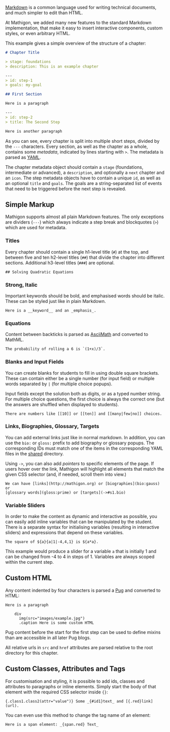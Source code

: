 [Markdown](https://github.com/adam-p/markdown-here/wiki/Markdown-Cheatsheet) is
a common language used for writing technical documents, and much simpler to
edit than HTML.

At Mathigon, we added many new features to the standard Markdown implementation,
that make it easy to insert interactive components, custom styles, or even
arbitrary HTML.

This example gives a simple overview of the structure of a chapter:

```md
# Chapter Title

> stage: foundations
> description: This is an example chapter

---
> id: step-1
> goals: my-goal

## First Section

Here is a paragraph

---
> id: step-2
> title: The Second Step

Here is another paragraph
```

As you can see, every chapter is split into multiple short steps, divided by the
`---` characters. Every section, as well as the chapter as a whole, contains
some _metadata_, indicated by lines starting with `>`. The metadata is parsed as
[YAML](http://yaml.org/).

The chapter metadata object should contain a `stage` (foundations, intermediate
or advanced), a `description`, and optionally a `next` chapter and an `icon`.
The step metadata objects have to contain a unique `id`, as well as an optional
`title` and `goals`. The goals are a string-separated list of events that need
to be triggered before the next step is revealed.


## Simple Markup

Mathigon supports almost all plain Markdown features. The only exceptions are
dividers (`---`) which always indicate a step break and blockquotes (`>`) which
are used for metadata.

### Titles

Every chapter should contain a single h1-level title (`#`) at the top, and
between five and ten h2-level titles (`##`) that divide the chapter into
different sections. Additional h3-level titles (`###`) are optional.

```
## Solving Quadratic Equations
```

### Strong, Italic

Important keywords should be bold, and emphasised words should be italic. These
can be styled just like in plain Markdown.

```
Here is a __keyword__ and an _emphasis_.
```

### Equations

Content between backticks is parsed as [AsciiMath](http://asciimath.org/) and
converted to MathML.

```
The probability of rolling a 6 is `(1+x)/3`.
```

### Blanks and Input Fields

You can create blanks for students to fill in using double square brackets.
These can contain either be a single number (for input field) or multiple words
separated by `|` (for multiple choice popups).

Input fields except the solution both as digits, or as a typed number string.
For multiple choice questions, the first choice is always the correct one (but
the answers are shuffled when displayed to students).

```
There are numbers like [[10]] or [[ten]] and [[many|few|no]] choices.
```

### Links, Biographies, Glossary, Targets

You can add external links just like in normal markdown. In addition, you can
use the `bio:` or `gloss:` prefix to add biography or glossary popups. The
corresponding IDs must match one of the items in the corresponding YAML files in
the [shared](https://github.com/mathigon/textbooks/tree/master/content/shared)
directory.

Using `->`, you can also add _pointers_ to specific elements of the page. If
users hover over the link, Mathigon will highlight all elements that match the
given CSS selector (and, if needed, scroll them into view.)

```
We can have [links](http://mathigon.org) or [biographies](bio:gauss) or
[glossary words](gloss:prime) or [targets](->#s1.bio)
```

### Variable Sliders

In order to make the content as dynamic and interactive as possible, you can
easily add inline variables that can be manipulated by the student. There is a
separate syntax for initialising variables (resulting in interactive sliders)
and expressions that depend on these variables.

```
The square of ${a}{a|1|-4,4,1} is ${a*a}.
```

This example would produce a slider for a variable `a` that is initially 1 and
can be changed from -4 to 4 in steps of 1. Variables are always scoped within
the current step.

## Custom HTML

Any content indented by four characters is parsed a [Pug](https://pugjs.org/)
and converted to HTML:

```
Here is a paragraph

    div
      img(src="images/example.jpg")
      .caption Here is some custom HTML
```

Pug content before the start for the first step can be used to define mixins
than are accessible in all later Pug blogs.

All relative urls in `src` and `href` attributes are parsed relative to the
root directory for this chapter.

## Custom Classes, Attributes and Tags

For customisation and styling, it is possible to add ids, classes and attributes
to paragraphs or inline elements. Simply start the body of that element with the
required CSS selector inside `{}`:

```
{.class1.class2(attr="value")} Some _{#id1}text_ and [{.red}link](url).
```

You can even use this method to change the tag name of an element:

```
Here is a span element: _{span.red} Text_
```
